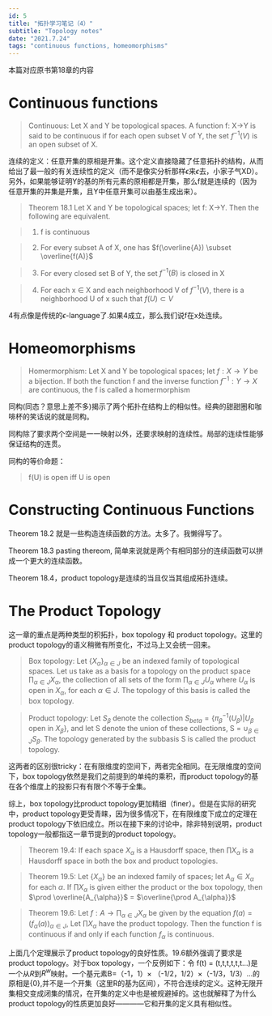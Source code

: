 ```yaml
---
id: 5
title: "拓扑学习笔记（4）"
subtitle: "Topology notes"
date: "2021.7.24"
tags: "continuous functions, homeomorphisms"
---
```


本篇对应原书第18章的内容

# Continuous functions

> Continuous: Let X and Y be topological spaces. A function f: X->Y is said to be continuous if for each open subset V of Y, the set $`f^{-1}(V)`$ is an open subset of X.

连续的定义：任意开集的原相是开集。这个定义直接隐藏了任意拓扑的结构，从而给出了最一般的有关连续性的定义（而不是像实分析那样$`\epsilon`$来$`\epsilon`$去，小家子气XD）。另外，如果能够证明Y的基的所有元素的原相都是开集，那么f就是连续的（因为任意开集的并集是开集，且Y中任意开集可以由基生成出来）。

> Theorem 18.1 Let X and Y be topological spaces; let f: X->Y. Then the following are equivalent.

> 1. f is continuous

> 2. For every subset A of X, one has $`f(\overline{A}) \subset \overline{f(A)}`$

> 3. For every closed set B of Y, the set $`f^{-1}(B)`$ is closed in X

> 4. For each x $`\in`$ X and each neighborhood V of $`f^{-1}(V)`$, there is a neighborhood U of x such that $`f(U) \subset V`$

4有点像是传统的$`\epsilon`$-language了.如果4成立，那么我们说f在x处连续。

# Homeomorphisms

> Homermorphism: Let X and Y be topological spaces; let $`f: X \rightarrow Y`$ be a bijection. If both the function f and the inverse function $`f^{-1}: Y \rightarrow X`$ are continuous, the f is called a homermorphism

同构(同态？意思上差不多)揭示了两个拓扑在结构上的相似性。经典的甜甜圈和咖啡杯的笑话说的就是同构。

同构除了要求两个空间是一一映射以外，还要求映射的连续性。局部的连续性能够保证结构的连贯。

同构的等价命题：

> f(U) is open iff U is open

# Constructing Continuous Functions

Theorem 18.2 就是一些构造连续函数的方法。太多了。我懒得写了。

Theorem 18.3 pasting thereom, 简单来说就是两个有相同部分的连续函数可以拼成一个更大的连续函数。

Theorem 18.4，product topology是连续的当且仅当其组成拓扑连续。

# The Product Topology

这一章的重点是两种类型的积拓扑，box topology 和 product topology。这里的product topology的语义稍微有所变化，不过马上又会统一回来。

> Box topology: Let {$`X_{\alpha}`$}$`_{\alpha \in J}`$ be an indexed family of topological spaces. Let us take as a basis for a topology on the product space $`\prod_{\alpha \in J}X_{\alpha}`$, the collection of all sets of the form $`\prod_{\alpha \in J}U_{\alpha}`$ where $`U_{\alpha}`$ is open in $`X_{\alpha}`$, for each $`\alpha \in J`$. The topology of this basis is called the box topology.

> Product topology: Let $`S_{\beta}`$ denote the collection $`S_{beta} = \{ \pi_{\beta}^{-1}(U_{\beta}) | U_{\beta}`$ open in $`X_{\beta} \}`$, and let S denote the union of these collections, S = $`\cup_{\beta \in J} S_{\beta}`$. The topology generated by the subbasis S is called the product topology. 

这两者的区别很tricky：在有限维度的空间下，两者完全相同。在无限维度的空间下，box topology依然是我们之前提到的单纯的乘积，而product topology的基在各个维度上的投影只有有限个不等于全集。

综上，box topology比product topology更加精细（finer）。但是在实际的研究中，product topology更受青睐，因为很多情况下，在有限维度下成立的定理在product topology下依旧成立。所以在接下来的讨论中，除非特别说明，product topology一般都指这一章节提到的product topology。

> Theorem 19.4: If each space $`X_{\alpha}`$ is a Hausdorff space, then $`\prod X_{\alpha}`$ is a Hausdorff space in both the box and product topologies.

> Theorem 19.5: Let {$`X_{\alpha}`$} be an indexed family of spaces; let $`A_{\alpha} \in X_{\alpha}`$ for each $`\alpha`$. If $`\prod X_{\alpha}`$ is given either the product or the box topology, then $`\prod \overline{A_{\alpha}}`$ = $`\overline{\prod A_{\alpha}}`$

> Theorem 19.6: Let $`f: A \rightarrow \prod_{\alpha \in J} X_{\alpha} `$ be given by the equation $`f(a) = (f_{\alpha}(a))_{\alpha \in J}`$, Let $`\prod X_{\alpha}`$ have the product topology. Then the function f is continuous if and only if each function $`f_{\alpha}`$ is continuous.

上面几个定理展示了product topology的良好性质。19.6额外强调了要求是product topology。对于box topology，一个反例如下：令 f(t) = (t,t,t,t,t,t...)是一个从$`R`$到$`R^{w}`$映射。一个基元素B=（-1，1）$`\times`$ （-1/2，1/2）$`\times`$（-1/3，1/3）...的原相是{0},并不是一个开集（这里R的基为区间），不符合连续的定义。这种无限开集相交变成闭集的情况，在开集的定义中也是被规避掉的。这也就解释了为什么product topology的性质更加良好————它和开集的定义具有相似性。